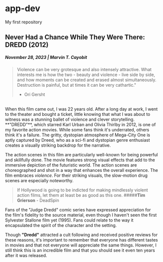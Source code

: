 # app-dev
My first repository

## Never Had a Chance While They Were There:   **DREDD (2012)** 
##### November 28, 2023 | **Marvin T. Cayobit**

> Violence can be very grotesque and also intensely attractive. What interests me is how the two - beauty and violence - 
> live side by side, and how moments can be created and erased almost simultaneously. 
> Destruction is painful, but at times it can be very cathartic."
> - Ori Gersht
<br>
When this film came out, I was 22 years old. After a long day at work, I went to the theater and bought a ticket, little knowing that what I was about to witness was a stunning ballet of violence and clever storytelling.
<br>
**"DREDD"**, which starred Karl Urban and Olivia Thirlby in 2012, is one of my favorite action movies.   While some fans think it's underrated, others think it's a failure. The gritty, dystopian atmosphere of Mega-City One is aptly captured by Dreed, who as a sci-fi and dystopian genre enthusiast creates a visually striking backdrop for the narrative.

The action scenes in this film are particularly well-known for being powerful and skillfully done.   The movie features strong visual effects that add to the immersive depiction of the futuristic world. The action scenes are choreographed and shot in a way that enhances the overall experience. The film embraces *violence*. For their striking visuals, the slow-motion drug scenes are especially noteworthy.

> If Hollywood is going to be indicted for making mindlessly violent action films, let them at least be as good as this one.
> #####**Tim Grierson** - DeadSpin 

Fans of the "Judge Dredd" comic series have expressed appreciation for the film's fidelity to the source material, even though I haven't seen the first Sylvester Stallone film yet (1995). Fans could relate to the way it encapsulated the spirit of the character and the setting.

Though **"Dredd"** attracted a cult following and received positive reviews for these reasons, it's important to remember that everyone has different tastes in movies and that not everyone will appreciate the same things. However, I still think this is an incredible film and that you should see it even ten years after it was released.
